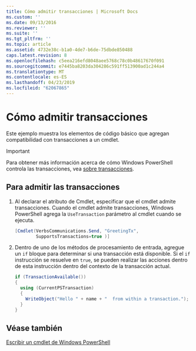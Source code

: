 ```yaml
---
title: Cómo admitir transacciones | Microsoft Docs
ms.custom: ''
ms.date: 09/13/2016
ms.reviewer: ''
ms.suite: ''
ms.tgt_pltfrm: ''
ms.topic: article
ms.assetid: 4732e38c-b1a0-4de7-b6de-75dbde850488
caps.latest.revision: 8
ms.openlocfilehash: c5eea216efd8048aee5768c78c0b48617670f091
ms.sourcegitcommit: e7445ba8203da304286c591ff513900ad1c244a4
ms.translationtype: MT
ms.contentlocale: es-ES
ms.lasthandoff: 04/23/2019
ms.locfileid: "62067865"
---
```

# <a name="how-to-support-transactions"></a>Cómo admitir transacciones

Este ejemplo muestra los elementos de código básico que agregan compatibilidad con transacciones a un cmdlet.

> [!IMPORTANT]
> Para obtener más información acerca de cómo Windows PowerShell controla las transacciones, vea [sobre transacciones][about_Transactions].

## <a name="to-support-transactions"></a>Para admitir las transacciones

1. Al declarar el atributo de Cmdlet, especificar que el cmdlet admite transacciones.
   Cuando el cmdlet admite transacciones, Windows PowerShell agrega la `UseTransaction` parámetro al cmdlet cuando se ejecuta.

    ```csharp
    [Cmdlet(VerbsCommunications.Send, "GreetingTx",
            SupportsTransactions=true )]
    ```

2. Dentro de uno de los métodos de procesamiento de entrada, agregue un `if` bloque para determinar si una transacción está disponible.
   Si el `if` instrucción se resuelve en `true`, se pueden realizar las acciones dentro de esta instrucción dentro del contexto de la transacción actual.

    ```csharp
    if (TransactionAvailable())
    {
      using (CurrentPSTransaction)
      {
        WriteObject("Hello " + name + "  from within a transaction.");
      }
    }
    ```

## <a name="see-also"></a>Véase también

[Escribir un cmdlet de Windows PowerShell](./writing-a-windows-powershell-cmdlet.md)

<!-- External URLs -->

[about_Transactions]: /powershell/module/Microsoft.PowerShell.Core/About/about_Transactions
